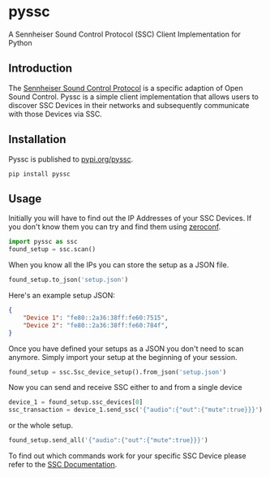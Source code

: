 # pyssc
A Sennheiser Sound Control Protocol (SSC) Client Implementation for Python

## Introduction 

The [Sennheiser Sound Control Protocol](https://assets.sennheiser.com/global-downloads/file/9541/TI_1093_v2.0_Sennheiser_Sound_Control_Protocol_ew_D1_EN.pdf) is a specific adaption of Open Sound Control. Pyssc is a simple client implementation that allows users to discover SSC Devices in their networks and subsequently communicate with those Devices via SSC.

## Installation

Pyssc is published to [pypi.org/pyssc](https://pypi.org/project/pyssc/).


```
pip install pyssc
```

## Usage

Initially you will have to find out the IP Addresses of your SSC Devices. If you don't know them you can try and find them using [zeroconf](https://pypi.org/project/zeroconf/).

```py
import pyssc as ssc
found_setup = ssc.scan()
```

When you know all the IPs you can store the setup as a JSON file.

```py
found_setup.to_json('setup.json')
```

Here's an example setup JSON:

```json
{
    "Device 1": "fe80::2a36:38ff:fe60:7515",
    "Device 2": "fe80::2a36:38ff:fe60:784f",
}
```

Once you have defined your setups as a JSON you don't need to scan anymore. Simply import your setup at the beginning of your session.

```py
found_setup = ssc.Ssc_device_setup().from_json('setup.json')
```

Now you can send and receive SSC either to and from a single device
```py
device_1 = found_setup.ssc_devices[0]
ssc_transaction = device_1.send_ssc('{"audio":{"out":{"mute":true}}}')
```

or the whole setup.

```py
found_setup.send_all('{"audio":{"out":{"mute":true}}}')
```

To find out which commands work for your specific SSC Device please refer to the [SSC Documentation](https://assets.sennheiser.com/global-downloads/file/9541/TI_1093_v2.0_Sennheiser_Sound_Control_Protocol_ew_D1_EN.pdf).